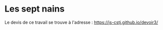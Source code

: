 # Les sept nains

Le devis de ce travail se trouve à l'adresse : 
https://js-cstj.github.io/devoir3/